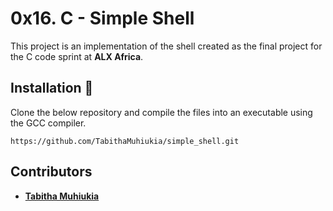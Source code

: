 # 0x16. C - Simple Shell

This project is an implementation of the shell created as the final project for the C code sprint at **ALX Africa**.

## Installation :wrench:
Clone the below repository and compile the files into an executable using the GCC compiler.
```
https://github.com/TabithaMuhiukia/simple_shell.git
```
## Contributors 
* [**Tabitha Muhiukia**](https://github.com/TabithaMuhiukia)
